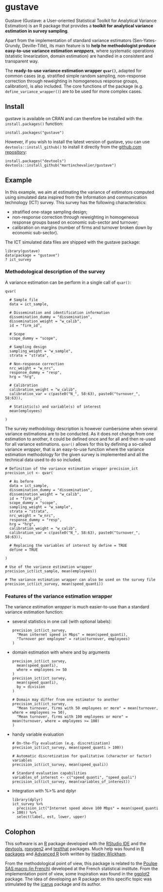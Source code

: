 gustave
=======

Gustave (Gustave: a User-oriented Statistical Toolkit for Analytical Variance Estimation) is an R package that provides a **toolkit for analytical variance estimation in survey sampling**. 

Apart from the implementation of standard variance estimators (Sen-Yates-Grundy, Deville-Tillé), its main feature is to **help he methodologist produce easy-to-use variance estimation *wrappers***, where systematic operations (statistic linearization, domain estimation) are handled in a consistent and transparent way. 

The **ready-to-use variance estimation wrapper `qvar()`**, adapted for common cases (e.g. stratified simple random sampling, non-response correction through reweighting in homogeneous response groups, calibration), is also included. The core functions of the package (e.g. `define_variance_wrapper()`) are to be used for more complex cases.

## Install

gustave is available on CRAN and can therefore be installed with the `install.packages()` function:

```
install.packages("gustave")
```

However, if you wish to install the latest version of gustave, you can use `devtools::install_github()` to install it directly from the [github.com repository](https://github.com/martinchevalier/gustave):

```
install.packages("devtools")
devtools::install_github("martinchevalier/gustave")
```

## Example

In this example, we aim at estimating the variance of estimators computed using simulated data inspired from the Information and communication technology (ICT) survey. This survey has the following characteristics:

- stratified one-stage sampling design;
- non-response correction through reweighting in homogeneous response groups based on economic sub-sector and turnover;
- calibration on margins (number of firms and turnover broken down by economic sub-sector).

The ICT simulated data files are shipped with the gustave package:

```
library(gustave)
data(package = "gustave")
? ict_survey
```

### Methodological description of the survey

A variance estimation can be perform in a single call of `qvar()`:
```
qvar(

  # Sample file
  data = ict_sample,
  
  # Dissemination and identification information
  dissemination_dummy = "dissemination",
  dissemination_weight = "w_calib",
  id = "firm_id",
  
  # Scope
  scope_dummy = "scope",
  
  # Sampling design
  sampling_weight = "w_sample", 
  strata = "strata",
  
  # Non-response correction
  nrc_weight = "w_nrc", 
  response_dummy = "resp", 
  hrg = "hrg",
  
  # Calibration
  calibration_weight = "w_calib",
  calibration_var = c(paste0("N_", 58:63), paste0("turnover_", 58:63)),
  
  # Statistic(s) and variable(s) of interest
  mean(employees)
 
)
```

The survey methodology description is however cumbersome when several variance estimations are to be conducted. As it does not change from one estimation to another, it could be defined once and for all and then re-used for all variance estimations. `qvar()` allows for this by defining a so-called variance *wrapper*, that is an easy-to-use function where the variance estimation methodology for the given survey is implemented and all the technical data used to do so included.

```
# Definition of the variance estimation wrapper precision_ict
precision_ict <- qvar(

  # As before
  data = ict_sample,
  dissemination_dummy = "dissemination",
  dissemination_weight = "w_calib",
  id = "firm_id",
  scope_dummy = "scope",
  sampling_weight = "w_sample", 
  strata = "strata",
  nrc_weight = "w_nrc", 
  response_dummy = "resp", 
  hrg = "hrg",
  calibration_weight = "w_calib",
  calibration_var = c(paste0("N_", 58:63), paste0("turnover_", 58:63)),
  
  # Replacing the variables of interest by define = TRUE
  define = TRUE
  
)

# Use of the variance estimation wrapper
precision_ict(ict_sample, mean(employees))

# The variance estimation wrapper can also be used on the survey file
precision_ict(ict_survey, mean(speed_quanti))
```

### Features of the variance estimation wrapper

The variance estimation *wrapper* is much easier-to-use than a standard variance estimation function: 

- several statistics in one call (with optional labels): 

    ```
    precision_ict(ict_survey, 
      "Mean internet speed in Mbps" = mean(speed_quanti), 
      "Turnover per employee" = ratio(turnover, employees)
    )
    ```
    
- domain estimation with where and by arguments

    ```
    precision_ict(ict_survey, 
      mean(speed_quanti), 
      where = employees >= 50
    )
    precision_ict(ict_survey, 
      mean(speed_quanti), 
      by = division
    )
    
    # Domain may differ from one estimator to another
    precision_ict(ict_survey, 
      "Mean turnover, firms with 50 employees or more" = mean(turnover, where = employees >= 50),
      "Mean turnover, firms with 100 employees or more" = mean(turnover, where = employees >= 100)
    )
    ```

- handy variable evaluation

    ```
    # On-the-fly evaluation (e.g. discretization)
    precision_ict(ict_survey, mean(speed_quanti > 100))
    
    # Automatic discretization for qualitative (character or factor) variables
    precision_ict(ict_survey, mean(speed_quali))
    
    # Standard evaluation capabilities
    variables_of_interest <- c("speed_quanti", "speed_quali")
    precision_ict(ict_survey, mean(variables_of_interest))
    ```
    
- Integration with %>% and dplyr

    ```
    library(dplyr)
    ict_survey %>% 
      precision_ict("Internet speed above 100 Mbps" = mean(speed_quanti > 100)) %>% 
      select(label, est, lower, upper)
    ```

## Colophon

This software is an [R](https://cran.r-project.org/) package developed with the [RStudio IDE](https://www.rstudio.com/) and the [devtools](https://CRAN.R-project.org/package=devtools), [roxygen2](https://CRAN.R-project.org/package=roxygen2) and [testthat](https://CRAN.R-project.org/package=testthat) packages. Much help was found in [R packages](http://r-pkgs.had.co.nz/) and [Advanced R](http://adv-r.had.co.nz/) both written by [Hadley Wickham](http://hadley.nz/).

From the methodological point of view, this package is related to the [Poulpe SAS macro (in French)](http://jms-insee.fr/jms1998_programme/#1513415199356-a8a1bdde-becd) developed at the French statistical institute. From the implementation point of view, some inspiration was found in the [ggplot2](https://CRAN.R-project.org/package=ggplot2) package. The idea of developing an R package on this specific topic was stimulated by the [icarus](https://CRAN.R-project.org/package=icarus) package and its author.
